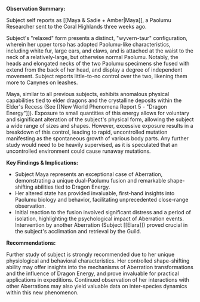 **Observation Summary:**

Subject self reports as [[Maya & Sadie + Amber|Maya]], a Paolumu Researcher sent to the Coral Highlands three weeks ago.

Subject's "relaxed" form presents a distinct, "wyvern-taur" configuration, wherein her upper torso has adopted Paolumu-like characteristics, including white fur, large ears, and claws, and is attached at the waist to the neck of a relatively-large, but otherwise normal Paolumu. Notably, the heads and elongated necks of the two Paolumu specimens she fused with extend from the back of her head, and display a degree of independent movement. Subject reports little-to-no control over the two, likening them more to Canynes on leashes.

Maya, similar to all previous subjects, exhibits anomalous physical capabilities tied to elder dragons and the crystalline deposits within the Elder's Recess (See [[New World Phenomena Report 5 - "Dragon Energy"]]). Exposure to small quantities of this energy allows for voluntary and significant alteration of the subject's physical form, allowing the subject a wide range of sizes and shapes. However, excessive exposure results in a breakdown of this control, leading to rapid, uncontrolled mutation manifesting as the spontaneous growth of various body parts. Any further study would need to be heavily supervised, as it is speculated that an uncontrolled environment could cause runaway mutations.

**Key Findings & Implications:**

- Subject Maya represents an exceptional case of Aberration, demonstrating a unique dual-Paolumu fusion and remarkable shape-shifting abilities tied to Dragon Energy.
- Her altered state has provided invaluable, first-hand insights into Paolumu biology and behavior, facilitating unprecedented close-range observation.
- Initial reaction to the fusion involved significant distress and a period of isolation, highlighting the psychological impact of Aberration events. Intervention by another Aberration (Subject [[Elara]]) proved crucial in the subject's acclimation and retrieval by the Guild.

**Recommendations:**

Further study of subject is strongly recommended due to her unique physiological and behavioral characteristics. Her controlled shape-shifting ability may offer insights into the mechanisms of Aberration transformations and the influence of Dragon Energy, and prove invaluable for practical applications in expeditions. Continued observation of her interactions with other Aberrations may also yield valuable data on inter-species dynamics within this new phenomenon.